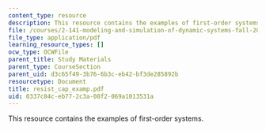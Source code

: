 ```yaml
---
content_type: resource
description: This resource contains the examples of first-order systems.
file: /courses/2-141-modeling-and-simulation-of-dynamic-systems-fall-2006/0337c84ceb772c3a08f2069a1013531a_resist_cap_examp.pdf
file_type: application/pdf
learning_resource_types: []
ocw_type: OCWFile
parent_title: Study Materials
parent_type: CourseSection
parent_uid: d3c65f49-3b76-6b3c-eb42-bf3de285892b
resourcetype: Document
title: resist_cap_examp.pdf
uid: 0337c84c-eb77-2c3a-08f2-069a1013531a
---
```

This resource contains the examples of first-order systems.

